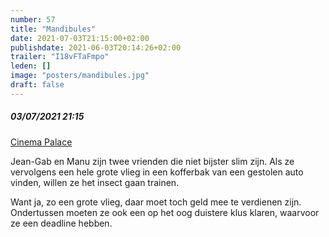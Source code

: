 ```yaml
---
number: 57
title: "Mandibules"
date: 2021-07-03T21:15:00+02:00
publishdate: 2021-06-03T20:14:26+02:00
trailer: "I18vFTaFmpo"
leden: [] 
image: "posters/mandibules.jpg"
draft: false
---
```


##### 03/07/2021 21:15

[Cinema Palace](https://cinema-palace.be/nl/film/mandibules-0)

Jean-Gab en Manu zijn twee vrienden die niet bijster slim zijn. 
Als ze vervolgens een hele grote vlieg in een kofferbak van een 
gestolen auto vinden, willen ze het insect gaan trainen. 
<!--more-->
Want ja, zo een grote vlieg, daar moet toch geld mee te verdienen zijn.
Ondertussen moeten ze ook een op het oog duistere klus klaren, 
waarvoor ze een deadline hebben.

